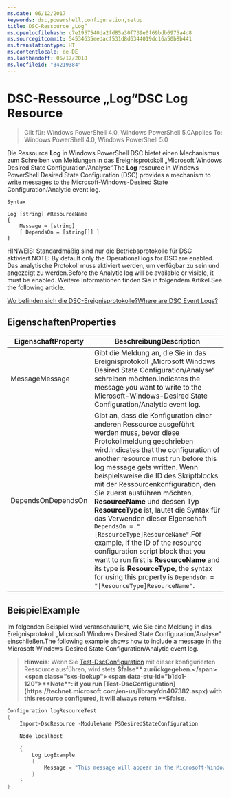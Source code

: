 ```yaml
---
ms.date: 06/12/2017
keywords: dsc,powershell,configuration,setup
title: DSC-Ressource „Log“
ms.openlocfilehash: c7e1957540da2fd85a30f739e0f69bdb6975a4d8
ms.sourcegitcommit: 54534635eedacf531d8d6344019dc16a50b8b441
ms.translationtype: HT
ms.contentlocale: de-DE
ms.lasthandoff: 05/17/2018
ms.locfileid: "34219384"
---
```

# <a name="dsc-log-resource"></a><span data-ttu-id="b1dc1-103">DSC-Ressource „Log“</span><span class="sxs-lookup"><span data-stu-id="b1dc1-103">DSC Log Resource</span></span>

> <span data-ttu-id="b1dc1-104">Gilt für: Windows PowerShell 4.0, Windows PowerShell 5.0</span><span class="sxs-lookup"><span data-stu-id="b1dc1-104">Applies To: Windows PowerShell 4.0, Windows PowerShell 5.0</span></span>

<span data-ttu-id="b1dc1-105">Die Ressource __Log__ in Windows PowerShell DSC bietet einen Mechanismus zum Schreiben von Meldungen in das Ereignisprotokoll „Microsoft Windows Desired State Configuration/Analyse“.</span><span class="sxs-lookup"><span data-stu-id="b1dc1-105">The __Log__ resource in Windows PowerShell Desired State Configuration (DSC) provides a mechanism to write messages to the Microsoft-Windows-Desired State Configuration/Analytic event log.</span></span>

```
Syntax

Log [string] #ResourceName
{
    Message = [string]
    [ DependsOn = [string[]] ]
}
```

<span data-ttu-id="b1dc1-106">HINWEIS: Standardmäßig sind nur die Betriebsprotokolle für DSC aktiviert.</span><span class="sxs-lookup"><span data-stu-id="b1dc1-106">NOTE: By default only the Operational logs for DSC are enabled.</span></span>
<span data-ttu-id="b1dc1-107">Das analytische Protokoll muss aktiviert werden, um verfügbar zu sein und angezeigt zu werden.</span><span class="sxs-lookup"><span data-stu-id="b1dc1-107">Before the Analytic log will be available or visible, it must be enabled.</span></span>
<span data-ttu-id="b1dc1-108">Weitere Informationen finden Sie in folgendem Artikel.</span><span class="sxs-lookup"><span data-stu-id="b1dc1-108">See the following article.</span></span>

[<span data-ttu-id="b1dc1-109">Wo befinden sich die DSC-Ereignisprotokolle?</span><span class="sxs-lookup"><span data-stu-id="b1dc1-109">Where are DSC Event Logs?</span></span>](https://msdn.microsoft.com/en-us/powershell/dsc/troubleshooting#where-are-dsc-event-logs)

## <a name="properties"></a><span data-ttu-id="b1dc1-110">Eigenschaften</span><span class="sxs-lookup"><span data-stu-id="b1dc1-110">Properties</span></span>
|  <span data-ttu-id="b1dc1-111">Eigenschaft</span><span class="sxs-lookup"><span data-stu-id="b1dc1-111">Property</span></span>  |  <span data-ttu-id="b1dc1-112">Beschreibung</span><span class="sxs-lookup"><span data-stu-id="b1dc1-112">Description</span></span>   |
|---|---|
| <span data-ttu-id="b1dc1-113">Message</span><span class="sxs-lookup"><span data-stu-id="b1dc1-113">Message</span></span>| <span data-ttu-id="b1dc1-114">Gibt die Meldung an, die Sie in das Ereignisprotokoll „Microsoft Windows Desired State Configuration/Analyse“ schreiben möchten.</span><span class="sxs-lookup"><span data-stu-id="b1dc1-114">Indicates the message you want to write to the Microsoft-Windows-Desired State Configuration/Analytic event log.</span></span>|
| <span data-ttu-id="b1dc1-115">DependsOn</span><span class="sxs-lookup"><span data-stu-id="b1dc1-115">DependsOn</span></span> | <span data-ttu-id="b1dc1-116">Gibt an, dass die Konfiguration einer anderen Ressource ausgeführt werden muss, bevor diese Protokollmeldung geschrieben wird.</span><span class="sxs-lookup"><span data-stu-id="b1dc1-116">Indicates that the configuration of another resource must run before this log message gets written.</span></span> <span data-ttu-id="b1dc1-117">Wenn beispielsweise die ID des Skriptblocks mit der Ressourcenkonfiguration, den Sie zuerst ausführen möchten, __ResourceName__ und dessen Typ __ResourceType__ ist, lautet die Syntax für das Verwenden dieser Eigenschaft `DependsOn = "[ResourceType]ResourceName"`.</span><span class="sxs-lookup"><span data-stu-id="b1dc1-117">For example, if the ID of the resource configuration script block that you want to run first is __ResourceName__ and its type is __ResourceType__, the syntax for using this property is `DependsOn = "[ResourceType]ResourceName"`.</span></span>|

## <a name="example"></a><span data-ttu-id="b1dc1-118">Beispiel</span><span class="sxs-lookup"><span data-stu-id="b1dc1-118">Example</span></span>

<span data-ttu-id="b1dc1-119">Im folgenden Beispiel wird veranschaulicht, wie Sie eine Meldung in das Ereignisprotokoll „Microsoft Windows Desired State Configuration/Analyse“ einschließen.</span><span class="sxs-lookup"><span data-stu-id="b1dc1-119">The following example shows how to include a message in the Microsoft-Windows-Desired State Configuration/Analytic event log.</span></span>

> <span data-ttu-id="b1dc1-120">**Hinweis**: Wenn Sie [Test-DscConfiguration](https://technet.microsoft.com/en-us/library/dn407382.aspx) mit dieser konfigurierten Ressource ausführen, wird stets **$false** zurückgegeben.</span><span class="sxs-lookup"><span data-stu-id="b1dc1-120">**Note**: if you run [Test-DscConfiguration](https://technet.microsoft.com/en-us/library/dn407382.aspx) with this resource configured, it will always return **$false**.</span></span>

```powershell
Configuration logResourceTest
{
    Import-DscResource -ModuleName PSDesiredStateConfiguration

    Node localhost

    {
        Log LogExample
        {
            Message = "This message will appear in the Microsoft-Windows-Desired State Configuration/Analytic event log."
        }
    }
}
```
